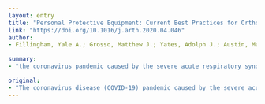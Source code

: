 ```yaml
---
layout: entry
title: "Personal Protective Equipment: Current Best Practices for Orthopedic Teams"
link: "https://doi.org/10.1016/j.arth.2020.04.046"
author:
- Fillingham, Yale A.; Grosso, Matthew J.; Yates, Adolph J.; Austin, Matthew S.

summary:
- "the coronavirus pandemic caused by the severe acute respiratory syndrome (SARS-CoV-2) virus is challenging healthcare providers across the world. Current best practices for personal protective equipment are rapidly evolving and fluid. Best practices for PPE use in patients who have unknown COVID-19 status are a highly charged and emotional issue. The variables to be considered include protection of patients and healthcare providers, accuracy and availability of testing, and responsible use of PPE resources."

original:
- "The coronavirus disease (COVID-19) pandemic caused by the severe acute respiratory syndrome (SARS-CoV-2) virus is challenging healthcare providers across the world. Current best practices for personal protective equipment (PPE) during this time are rapidly evolving and fluid due to the novel and acute nature of the pandemic and the dearth of high-level evidence. Routine infection control practices augmented by airborne precautions are paramount when treating the COVID-19-positive patient. Best practices for PPE use in patients who have unknown COVID-19 status are a highly charged and emotional issue. The variables to be considered include protection of patients and healthcare providers, accuracy and availability of testing, and responsible use of PPE resources. This article also explores the concerns of surgeons regarding possible transmission to their own family members as a result of caring for COVID-19 patients."
---
```


